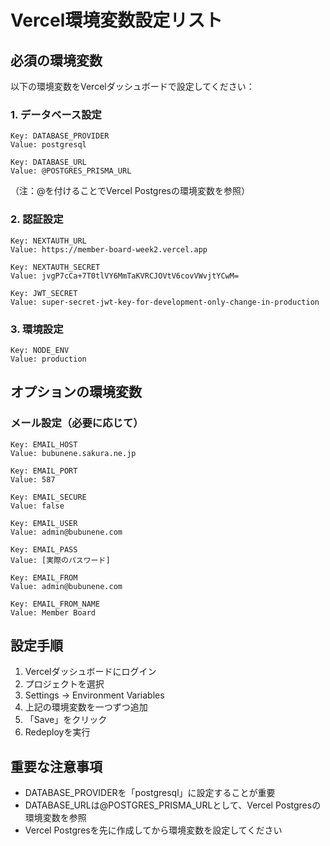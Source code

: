 # Vercel環境変数設定リスト

## 必須の環境変数

以下の環境変数をVercelダッシュボードで設定してください：

### 1. データベース設定

```
Key: DATABASE_PROVIDER
Value: postgresql
```

```
Key: DATABASE_URL  
Value: @POSTGRES_PRISMA_URL
```
（注：@を付けることでVercel Postgresの環境変数を参照）

### 2. 認証設定

```
Key: NEXTAUTH_URL
Value: https://member-board-week2.vercel.app
```

```
Key: NEXTAUTH_SECRET
Value: jvgP7cCa+7T0tlVY6MmTaKVRCJOVtV6covVWvjtYCwM=
```

```
Key: JWT_SECRET
Value: super-secret-jwt-key-for-development-only-change-in-production
```

### 3. 環境設定

```
Key: NODE_ENV
Value: production
```

## オプションの環境変数

### メール設定（必要に応じて）

```
Key: EMAIL_HOST
Value: bubunene.sakura.ne.jp
```

```
Key: EMAIL_PORT
Value: 587
```

```
Key: EMAIL_SECURE
Value: false
```

```
Key: EMAIL_USER
Value: admin@bubunene.com
```

```
Key: EMAIL_PASS
Value: [実際のパスワード]
```

```
Key: EMAIL_FROM
Value: admin@bubunene.com
```

```
Key: EMAIL_FROM_NAME
Value: Member Board
```

## 設定手順

1. Vercelダッシュボードにログイン
2. プロジェクトを選択
3. Settings → Environment Variables
4. 上記の環境変数を一つずつ追加
5. 「Save」をクリック
6. Redeployを実行

## 重要な注意事項

- DATABASE_PROVIDERを「postgresql」に設定することが重要
- DATABASE_URLは@POSTGRES_PRISMA_URLとして、Vercel Postgresの環境変数を参照
- Vercel Postgresを先に作成してから環境変数を設定してください